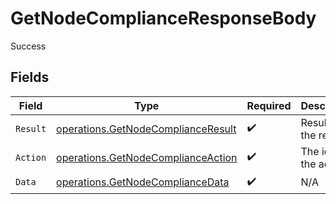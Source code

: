 # GetNodeComplianceResponseBody

Success


## Fields

| Field                                                                                    | Type                                                                                     | Required                                                                                 | Description                                                                              | Example                                                                                  |
| ---------------------------------------------------------------------------------------- | ---------------------------------------------------------------------------------------- | ---------------------------------------------------------------------------------------- | ---------------------------------------------------------------------------------------- | ---------------------------------------------------------------------------------------- |
| `Result`                                                                                 | [operations.GetNodeComplianceResult](../../models/operations/getnodecomplianceresult.md) | :heavy_check_mark:                                                                       | Result of the request                                                                    | success                                                                                  |
| `Action`                                                                                 | [operations.GetNodeComplianceAction](../../models/operations/getnodecomplianceaction.md) | :heavy_check_mark:                                                                       | The id of the action                                                                     |                                                                                          |
| `Data`                                                                                   | [operations.GetNodeComplianceData](../../models/operations/getnodecompliancedata.md)     | :heavy_check_mark:                                                                       | N/A                                                                                      |                                                                                          |